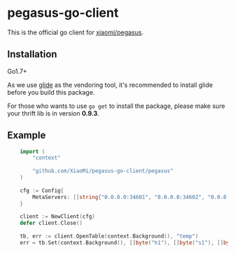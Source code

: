 # pegasus-go-client

This is the official go client for [xiaomi/pegasus](https://github.com/XiaoMi/pegasus).

## Installation

Go1.7+

As we use [glide](https://github.com/Masterminds/glide) as the vendoring tool,
it's recommended to install glide before you build this package.

For those who wants to use `go get` to install the package, please make sure your
thrift lib is in version **0.9.3**.

## Example

```go
    import (
        "context"
        
    	"github.com/XiaoMi/pegasus-go-client/pegasus"
    )
    
    cfg := Config{
        MetaServers: []string{"0.0.0.0:34601", "0.0.0.0:34602", "0.0.0.0:34603"},
    }
    
    client := NewClient(cfg)
    defer client.Close()
    
    tb, err := client.OpenTable(context.Background(), "temp")
    err = tb.Set(context.Background(), []byte("h1"), []byte("s1"), []byte("v1"))
```
